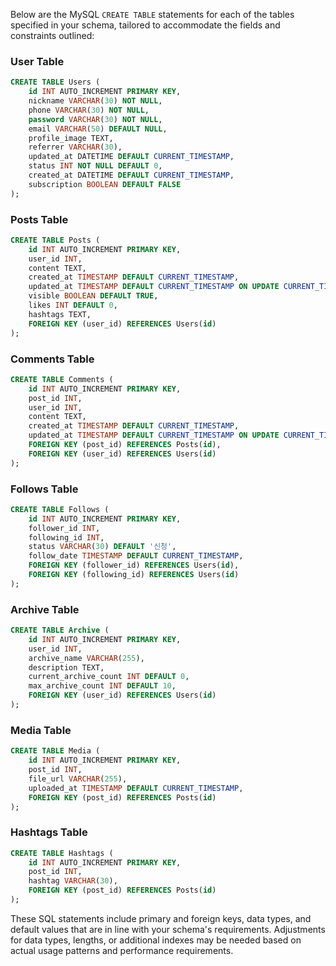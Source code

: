 Below are the MySQL `CREATE TABLE` statements for each of the tables specified in your schema, tailored to accommodate the fields and constraints outlined:

### User Table
```sql
CREATE TABLE Users (
    id INT AUTO_INCREMENT PRIMARY KEY,
    nickname VARCHAR(30) NOT NULL,
    phone VARCHAR(30) NOT NULL,
    password VARCHAR(30) NOT NULL,
    email VARCHAR(50) DEFAULT NULL,
    profile_image TEXT,
    referrer VARCHAR(30),
    updated_at DATETIME DEFAULT CURRENT_TIMESTAMP,
    status INT NOT NULL DEFAULT 0,
    created_at DATETIME DEFAULT CURRENT_TIMESTAMP,
    subscription BOOLEAN DEFAULT FALSE
);
```

### Posts Table
```sql
CREATE TABLE Posts (
    id INT AUTO_INCREMENT PRIMARY KEY,
    user_id INT,
    content TEXT,
    created_at TIMESTAMP DEFAULT CURRENT_TIMESTAMP,
    updated_at TIMESTAMP DEFAULT CURRENT_TIMESTAMP ON UPDATE CURRENT_TIMESTAMP,
    visible BOOLEAN DEFAULT TRUE,
    likes INT DEFAULT 0,
    hashtags TEXT,
    FOREIGN KEY (user_id) REFERENCES Users(id)
);
```

### Comments Table
```sql
CREATE TABLE Comments (
    id INT AUTO_INCREMENT PRIMARY KEY,
    post_id INT,
    user_id INT,
    content TEXT,
    created_at TIMESTAMP DEFAULT CURRENT_TIMESTAMP,
    updated_at TIMESTAMP DEFAULT CURRENT_TIMESTAMP ON UPDATE CURRENT_TIMESTAMP,
    FOREIGN KEY (post_id) REFERENCES Posts(id),
    FOREIGN KEY (user_id) REFERENCES Users(id)
);
```

### Follows Table
```sql
CREATE TABLE Follows (
    id INT AUTO_INCREMENT PRIMARY KEY,
    follower_id INT,
    following_id INT,
    status VARCHAR(30) DEFAULT '신청',
    follow_date TIMESTAMP DEFAULT CURRENT_TIMESTAMP,
    FOREIGN KEY (follower_id) REFERENCES Users(id),
    FOREIGN KEY (following_id) REFERENCES Users(id)
);
```

### Archive Table
```sql
CREATE TABLE Archive (
    id INT AUTO_INCREMENT PRIMARY KEY,
    user_id INT,
    archive_name VARCHAR(255),
    description TEXT,
    current_archive_count INT DEFAULT 0,
    max_archive_count INT DEFAULT 10,
    FOREIGN KEY (user_id) REFERENCES Users(id)
);
```

### Media Table
```sql
CREATE TABLE Media (
    id INT AUTO_INCREMENT PRIMARY KEY,
    post_id INT,
    file_url VARCHAR(255),
    uploaded_at TIMESTAMP DEFAULT CURRENT_TIMESTAMP,
    FOREIGN KEY (post_id) REFERENCES Posts(id)
);
```

### Hashtags Table
```sql
CREATE TABLE Hashtags (
    id INT AUTO_INCREMENT PRIMARY KEY,
    post_id INT,
    hashtag VARCHAR(30),
    FOREIGN KEY (post_id) REFERENCES Posts(id)
);
```

These SQL statements include primary and foreign keys, data types, and default values that are in line with your schema's requirements. Adjustments for data types, lengths, or additional indexes may be needed based on actual usage patterns and performance requirements.